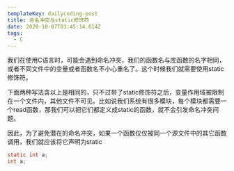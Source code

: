 ```yaml
---
templateKey: dailycoding-post
title: 命名冲突与static修饰符
date: 2020-10-07T03:45:14.614Z
tags:
  - C
---
```

我们在使用C语言时，可能会遇到命名冲突，我们的函数名与库函数的名字相同，或者不同文件中的变量或者函数名不小心重名了。这个时候我们就需要使用static修饰符。

下面两种写法含以上是相同的，只不过带了static修饰符之后，变量作用域被限制在一个文件内，其他文件不可见。比如说我们系统有很多模块，每个模块都需要一个read函数，那我们可以把它们都定义成static的函数，就不会引发命名冲突问题。

因此，为了避免潜在的命名冲突，如果一个函数仅仅被同一个源文件中的其它函数调用，我们就应该将它声明为static

```c
static int a;
int a;
```

